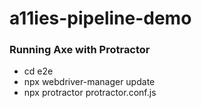 # a11ies-pipeline-demo

### Running Axe with Protractor

- cd e2e
- npx webdriver-manager update
- npx protractor protractor.conf.js
